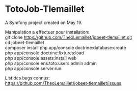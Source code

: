 TotoJob-Tlemaillet
==================
A Symfony project created on May 19.

Manipulation a effectuer pour installation:  
git clone https://github.com/TheoLemaillet/jobeet-tlemaillet.git  
cd jobeet-tlemaillet  
composer install
php app/console doctrine:database:create  
php app/console doctrine:fixtures:load  
php app/console assets:install web  
php app/console ens:toto:users admin admin  
php app/console server:run  

List des bugs connus:  
https://github.com/TheoLemaillet/jobeet-tlemaillet/issues
